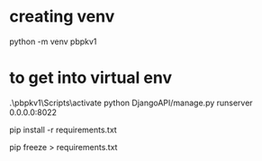 # creating venv
python -m venv pbpkv1

# to get into virtual env
.\pbpkv1\Scripts\activate
python DjangoAPI/manage.py runserver 0.0.0.0:8022

pip install -r requirements.txt



pip freeze > requirements.txt